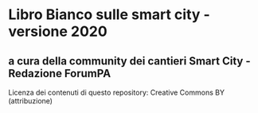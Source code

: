# Libro Bianco sulle smart city - versione 2020

## a cura della community dei cantieri Smart City - Redazione ForumPA

Licenza dei contenuti di questo repository: Creative Commons BY (attribuzione)


